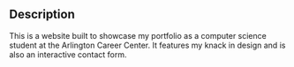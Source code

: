 ## Description
This is a website built to showcase my portfolio as a computer science student at the Arlington Career Center. It features my knack in design and is also an interactive contact form.
